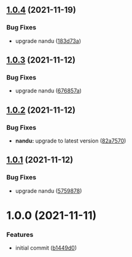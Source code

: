 ## [1.0.4](https://github.com/taskforcesh/nandu-cli/compare/v1.0.3...v1.0.4) (2021-11-19)


### Bug Fixes

* upgrade nandu ([183d73a](https://github.com/taskforcesh/nandu-cli/commit/183d73a66abbd3fdac75355dabcd9b6fabff5be0))

## [1.0.3](https://github.com/taskforcesh/nandu-cli/compare/v1.0.2...v1.0.3) (2021-11-12)


### Bug Fixes

* upgrade nandu ([676857a](https://github.com/taskforcesh/nandu-cli/commit/676857afdb17cd95c49d243c4e576379a8153c07))

## [1.0.2](https://github.com/taskforcesh/nandu-cli/compare/v1.0.1...v1.0.2) (2021-11-12)


### Bug Fixes

* **nandu:** upgrade to latest version ([82a7570](https://github.com/taskforcesh/nandu-cli/commit/82a7570ef4a38e25ceb6050bee9e4901e8cec1a0))

## [1.0.1](https://github.com/taskforcesh/nandu-cli/compare/v1.0.0...v1.0.1) (2021-11-12)


### Bug Fixes

* upgrade nandu ([5759878](https://github.com/taskforcesh/nandu-cli/commit/57598780e2a6a19dc6e01673cc73a2293364711b))

# 1.0.0 (2021-11-11)


### Features

* initial commit ([b1449d0](https://github.com/taskforcesh/nandu-cli/commit/b1449d0074ea207c03e701e2ddb0e5c083a6dc16))
